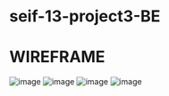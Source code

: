 # seif-13-project3-BE

# WIREFRAME
![image](https://github.com/SIMCHUNKIAT/seif-13-project3-BE/assets/126931095/b5c21e1f-47a8-48ff-bf31-ef547b8b30eb)
![image](https://github.com/SIMCHUNKIAT/seif-13-project3-BE/assets/126931095/e197112b-62d5-4723-8937-aac1b2359946)
![image](https://github.com/SIMCHUNKIAT/seif-13-project3-BE/assets/126931095/e012052a-23c1-448f-a24b-4ace441cf27f)
![image](https://github.com/SIMCHUNKIAT/seif-13-project3-BE/assets/126931095/a6c97ba3-823a-4eb1-a6d8-b83213f6d817)
